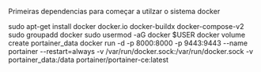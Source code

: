 Primeiras dependencias para começar a utilzar o sistema docker 

 sudo apt-get install docker docker.io docker-buildx docker-compose-v2
 sudo groupadd docker
 sudo usermod -aG docker $USER
 docker volume create portainer_data
 docker run -d -p 8000:8000 -p 9443:9443 --name portainer --restart=always -v /var/run/docker.sock:/var/run/docker.sock -v portainer_data:/data portainer/portainer-ce:latest
